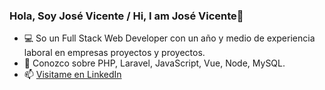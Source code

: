 ### Hola, Soy José Vicente / Hi, I am José Vicente👋

- 💻 So un Full Stack Web Developer con un año y medio de experiencia laboral en empresas proyectos y proyectos.
- 👀 Conozco sobre PHP, Laravel, JavaScript, Vue, Node, MySQL.
- 📫 [Visitame en LinkedIn](https://www.linkedin.com/in/jos%C3%A9-vicente-l%C3%B3pez-delgadillo-735b18240)
